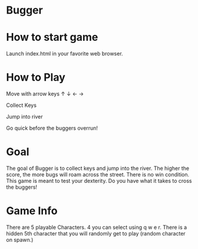 Bugger
===============================
How to start game
=================
Launch index.html in your favorite web browser.

How to Play
===========
Move with arrow keys ↑ ↓ ← → <p>
Collect Keys <p>
Jump into river <p>
Go quick before the buggers overrun!

Goal
===========
The goal of Bugger is to collect keys and jump into the river. The higher the score, the more bugs will roam across the street.
There is no win condition. This game is meant to test your dexterity. Do you have what it takes to cross the buggers!

Game Info
===========
There are 5 playable Characters. 4 you can select using q w e r. There is a hidden 5th character that you will randomly get to play (random character on spawn.)
